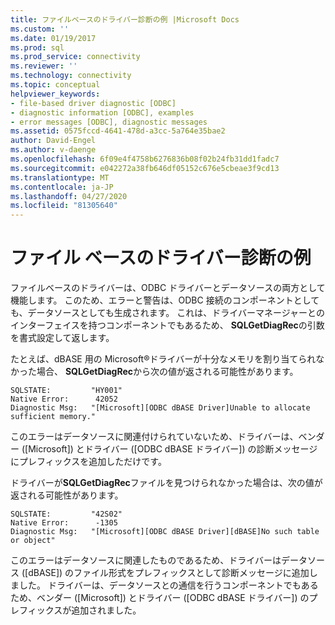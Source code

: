 ```yaml
---
title: ファイルベースのドライバー診断の例 |Microsoft Docs
ms.custom: ''
ms.date: 01/19/2017
ms.prod: sql
ms.prod_service: connectivity
ms.reviewer: ''
ms.technology: connectivity
ms.topic: conceptual
helpviewer_keywords:
- file-based driver diagnostic [ODBC]
- diagnostic information [ODBC], examples
- error messages [ODBC], diagnostic messages
ms.assetid: 0575fccd-4641-478d-a3cc-5a764e35bae2
author: David-Engel
ms.author: v-daenge
ms.openlocfilehash: 6f09e4f4758b6276836b08f02b24fb31dd1fadc7
ms.sourcegitcommit: e042272a38fb646df05152c676e5cbeae3f9cd13
ms.translationtype: MT
ms.contentlocale: ja-JP
ms.lasthandoff: 04/27/2020
ms.locfileid: "81305640"
---
```

# <a name="file-based-driver-diagnostic-example"></a>ファイル ベースのドライバー診断の例
ファイルベースのドライバーは、ODBC ドライバーとデータソースの両方として機能します。 このため、エラーと警告は、ODBC 接続のコンポーネントとしても、データソースとしても生成されます。 これは、ドライバーマネージャーとのインターフェイスを持つコンポーネントでもあるため、 **SQLGetDiagRec**の引数を書式設定して返します。  
  
 たとえば、dBASE 用の Microsoft®ドライバーが十分なメモリを割り当てられなかった場合、 **SQLGetDiagRec**から次の値が返される可能性があります。  
  
```  
SQLSTATE:         "HY001"  
Native Error:      42052  
Diagnostic Msg:   "[Microsoft][ODBC dBASE Driver]Unable to allocate sufficient memory."  
```  
  
 このエラーはデータソースに関連付けられていないため、ドライバーは、ベンダー ([Microsoft]) とドライバー ([ODBC dBASE ドライバー]) の診断メッセージにプレフィックスを追加しただけです。  
  
 ドライバーが**SQLGetDiagRec**ファイルを見つけられなかった場合は、次の値が返される可能性があります。  
  
```  
SQLSTATE:         "42S02"  
Native Error:      -1305  
Diagnostic Msg:   "[Microsoft][ODBC dBASE Driver][dBASE]No such table or object"  
```  
  
 このエラーはデータソースに関連したものであるため、ドライバーはデータソース ([dBASE]) のファイル形式をプレフィックスとして診断メッセージに追加しました。 ドライバーは、データソースとの通信を行うコンポーネントでもあるため、ベンダー ([Microsoft]) とドライバー ([ODBC dBASE ドライバー]) のプレフィックスが追加されました。
